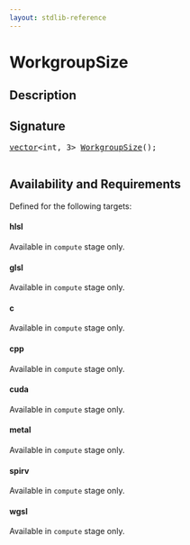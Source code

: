 ```yaml
---
layout: stdlib-reference
---
```


# WorkgroupSize

## Description





## Signature 

<pre>
<a href="../types/vector/index.html" class="code_type">vector</a>&lt;<span class="code_keyword">int</span>, 3&gt; <a href="workgroupsize-09.html">WorkgroupSize</a>();

</pre>

## Availability and Requirements

Defined for the following targets:

#### hlsl
Available in `compute` stage only.

#### glsl
Available in `compute` stage only.

#### c
Available in `compute` stage only.

#### cpp
Available in `compute` stage only.

#### cuda
Available in `compute` stage only.

#### metal
Available in `compute` stage only.

#### spirv
Available in `compute` stage only.

#### wgsl
Available in `compute` stage only.



